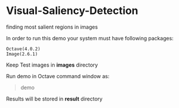 # Visual-Saliency-Detection
finding most salient regions in images

In order to run this demo your system must have following packages:
    
    Octave(4.0.2)
    Image(2.6.1)
Keep Test images in **images** directory      

Run demo in Octave command window as:
> demo

Results will be stored in **result** directory

